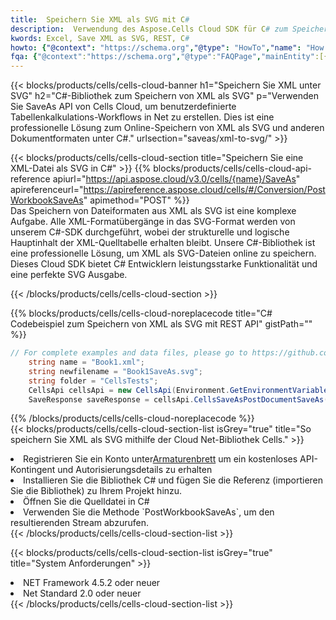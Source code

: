 ```yaml
---
title:  Speichern Sie XML als SVG mit C#
description:  Verwendung des Aspose.Cells Cloud SDK für C# zum Speichern der XML-Formatdatei als SVG-Formatdatei.
kwords: Excel, Save XML as SVG, REST, C#
howto: {"@context": "https://schema.org","@type": "HowTo","name": "How to save XML as SVG using the Cells Cloud Net library.","description": "How to save XML as SVG using the Cells Cloud Net library.","image": {"@type": "ImageObject"},"url": "/net/saveas/xml-to-svg/","step": [{ "@type": "HowToStep","name": "How to save XML as SVG using the Cells Cloud Net library. step 1", "image": {"@type": "ImageObject",},"url": "/net/saveas/xml-to-svg/","text": "Register an account at <a href='https://dashboard.aspose.cloud/'>Dashboard</a> to get free API quota & authorization details",},{ "@type": "HowToStep","name": "How to save XML as SVG using the Cells Cloud Net library. step 1", "image": {"@type": "ImageObject",},"url": "/net/saveas/xml-to-svg/","text": "Install C# library and add the reference (import the library) to your project.",},{ "@type": "HowToStep","name": "How to save XML as SVG using the Cells Cloud Net library. step 1", "image": {"@type": "ImageObject",},"url": "/net/saveas/xml-to-svg/","text": "Open the source file in C#",},{ "@type": "HowToStep","name": "How to save XML as SVG using the Cells Cloud Net library. step 1", "image": {"@type": "ImageObject",},"url": "/net/saveas/xml-to-svg/","text": "Use the `PostWorkbookSaveAs` method to retrieve the resulting stream.",}, ],"supply": {"@type": "HowToSupply","name": "document"},"tool": [{"@type": "HowToTool","name": "Visual Studio, Visual Studio Code, Rider"},{"@type": "HowToTool","name": "Aspose Cells"}],"totalTime": "PT6M"}
fqa: {"@context":"https://schema.org","@type":"FAQPage","mainEntity":[{"@type":"Question","name":"Why save file as other formats file in C# using REST API?","acceptedAnswer":{"@type":"Answer","text":"Documents are encoded in many ways, and some files may be incompatible with the software you use. To open and read such files, just save them as appropriate file formats.<br/><ol><li>Install .NET SDK and add the reference (import the library) to your project.</li><li>Open the source file in C# using REST API.</li><li>Call the PostWorkbookSaveAsRequest() method, passing an output filename with required extension.</li><li>Get the result of save as a separate file.</li></ol>"}},{"@type":"Question","name":"What file formats can I save as with your C# library?","acceptedAnswer":{"@type":"Answer","text":"We support a variety of file formats for conversion using .NET library, including XLSX, Excel, xls , PDF, CSV, HTML, Markdown, XML, PNG, JPG, TIFF, Json, TXT and many more."}},{"@type":"Question","name":"What is the maximum allowed file size for conversion using this .NET library?","acceptedAnswer":{"@type":"Answer","text":"There are no file size limits for format conversions using .NET library."}}]}
---
```

{{< blocks/products/cells/cells-cloud-banner h1="Speichern Sie XML unter SVG" h2="C#-Bibliothek zum Speichern von XML als SVG" p="Verwenden Sie SaveAs API von Cells Cloud, um benutzerdefinierte Tabellenkalkulations-Workflows in Net zu erstellen. Dies ist eine professionelle Lösung zum Online-Speichern von XML als SVG und anderen Dokumentformaten unter C#." urlsection="saveas/xml-to-svg/" >}}

{{< blocks/products/cells/cells-cloud-section title="Speichern Sie eine XML-Datei als SVG in C#" >}}
{{% blocks/products/cells/cells-cloud-api-reference apiurl="https://api.aspose.cloud/v3.0/cells/{name}/SaveAs" apireferenceurl="https://apireference.aspose.cloud/cells/#/Conversion/PostWorkbookSaveAs" apimethod="POST" %}}
<br/>
Das Speichern von Dateiformaten aus XML als SVG ist eine komplexe Aufgabe. Alle XML-Formatübergänge in das SVG-Format werden von unserem C#-SDK durchgeführt, wobei der strukturelle und logische Hauptinhalt der XML-Quelltabelle erhalten bleibt. Unsere C#-Bibliothek ist eine professionelle Lösung, um XML als SVG-Dateien online zu speichern. Dieses Cloud SDK bietet C# Entwicklern leistungsstarke Funktionalität und eine perfekte SVG Ausgabe.

{{< /blocks/products/cells/cells-cloud-section >}}

{{% blocks/products/cells/cells-cloud-noreplacecode title="C# Codebeispiel zum Speichern von XML als SVG mit REST API" gistPath="" %}}
  
```cs
// For complete examples and data files, please go to https://github.com/aspose-cells-cloud/aspose-cells-cloud-dotnet/
    string name = "Book1.xml";
    string newfilename = "Book1SaveAs.svg";
    string folder = "CellsTests";
    CellsApi cellsApi = new CellsApi(Environment.GetEnvironmentVariable("ProductClientId"), Environment.GetEnvironmentVariable("ProductClientSecret"));
    SaveResponse saveResponse = cellsApi.CellsSaveAsPostDocumentSaveAs(name, null, newfilename, null,null,folder);
```
  
{{% /blocks/products/cells/cells-cloud-noreplacecode %}}
<br/>
{{< blocks/products/cells/cells-cloud-section-list isGrey="true" title="So speichern Sie XML als SVG mithilfe der Cloud Net-Bibliothek Cells." >}}
<li> Registrieren Sie ein Konto unter<a href="https://dashboard.aspose.cloud/">Armaturenbrett</a> um ein kostenloses API-Kontingent und Autorisierungsdetails zu erhalten</li>
<li>Installieren Sie die Bibliothek C# und fügen Sie die Referenz (importieren Sie die Bibliothek) zu Ihrem Projekt hinzu.</li>
<li>Öffnen Sie die Quelldatei in C#</li>
<li>Verwenden Sie die Methode `PostWorkbookSaveAs`, um den resultierenden Stream abzurufen.</li>
{{< /blocks/products/cells/cells-cloud-section-list >}}

{{< blocks/products/cells/cells-cloud-section-list isGrey="true" title="System Anforderungen" >}}
<li>NET Framework 4.5.2 oder neuer</li>
<li>Net Standard 2.0 oder neuer</li>
{{< /blocks/products/cells/cells-cloud-section-list >}}
